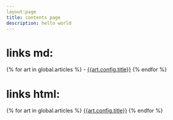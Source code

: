 ```yaml
---
layout:page
title: contents page
description: hello world
---
```

# links md:
{% for art in global.articles %}
    - [{{art.config.title}}]({{art.url}})
{% endfor %}


# links html:
{% for art in global.articles %}
<a href="{{art.url}}">{{art.config.title}}</a>
{% endfor %}